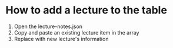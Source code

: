 # How to add a lecture to the table
1. Open the lecture-notes.json
2. Copy and paste an existing lecture item in the array
3. Replace with new lecture's information
